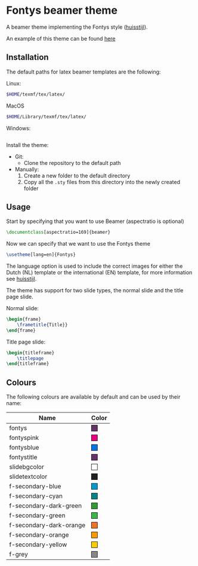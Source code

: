 # Fontys beamer theme

A beamer theme implementing the Fontys style ([huisstijl](https://fontys.nl/Fontys-Huisstijl-Positionering-en-profilering-1.htm)).

An example of this theme can be found [here](/example.pdf)

## Installation

The default paths for latex beamer templates are the following:

Linux:
```sh
$HOME/texmf/tex/latex/
```

MacOS
```sh
$HOME/Library/texmf/tex/latex/
```

Windows:
```sh

```

Install the theme:

- Git:
  - Clone the repository to the default path
- Manually:
  1. Create a new folder to the default directory
  2. Copy all the `.sty` files from this directory into the newly created folder

## Usage

Start by specifying that you want to use Beamer (aspectratio is optional)

```latex
\documentclass[aspectratio=169]{beamer}
```

Now we can specify that we want to use the Fontys theme

```latex
\usetheme[lang=en]{Fontys}
```

The language option is used to include the correct images for either the Dutch (NL) template or the international (EN) template, for more information see [huisstijl](https://fontys.nl/Fontys-Huisstijl-Positionering-en-profilering-1.htm).

The theme has support for two slide types, the normal slide and the title page slide.

Normal slide:
```latex
\begin{frame}
    \frametitle{Title}}
\end{frame}
```

Title page slide:
```latex
\begin{titleframe}
    \titlepage
\end{titleframe}
```

## Colours

The following colours are available by default and can be used by their name:

| Name | Color |
| --- | --- |
| fontys | <span style="border: 1px solid #000;display:block;width: 15px;height: 15px; background-color: rgb(102,51,102)"></span> |
| fontyspink | <span style="border: 1px solid #000;display:block;width: 15px;height: 15px; background-color: rgb(230,0,126)"></span> | 
| fontysblue | <span style="border: 1px solid #000;display:block;width: 15px;height: 15px; background-color: rgb(0,118,224)"></span> |
| fontystitle | <span style="border: 1px solid #000;display:block;width: 15px;height: 15px; background-color: rgb(102,51,102)"></span> |
|slidebgcolor | <span style="border: 1px solid #000;display:block;width: 15px;height: 15px; background-color: rgb(255,255,255)"></span> | 
| slidetextcolor| <span style="border: 1px solid #000;display:block;width: 15px;height: 15px; background-color: rgb(33,33,33)"></span> |
| f-secondary-blue | <span style="border: 1px solid #000;display:block;width: 15px;height: 15px; background-color: #0099cb"></span> |
| f-secondary-cyan | <span style="border: 1px solid #000;display:block;width: 15px;height: 15px; background-color: #008387"></span> |
| f-secondary-dark-green | <span style="border: 1px solid #000;display:block;width: 15px;height: 15px; background-color: #339933"></span> |
| f-secondary-green | <span style="border: 1px solid #000;display:block;width: 15px;height: 15px; background-color: #3ab54a"></span> |
| f-secondary-dark-orange | <span style="border: 1px solid #000;display:block;width: 15px;height: 15px; background-color: #ed7425"></span> |
| f-secondary-orange | <span style="border: 1px solid #000;display:block;width: 15px;height: 15px; background-color: #ff9900"></span> |
| f-secondary-yellow | <span style="border: 1px solid #000;display:block;width: 15px;height: 15px; background-color: #ffcc00"></span> |
| f-grey | <span style="border: 1px solid #000;display:block;width: 15px;height: 15px; background-color: #878787"></span> |